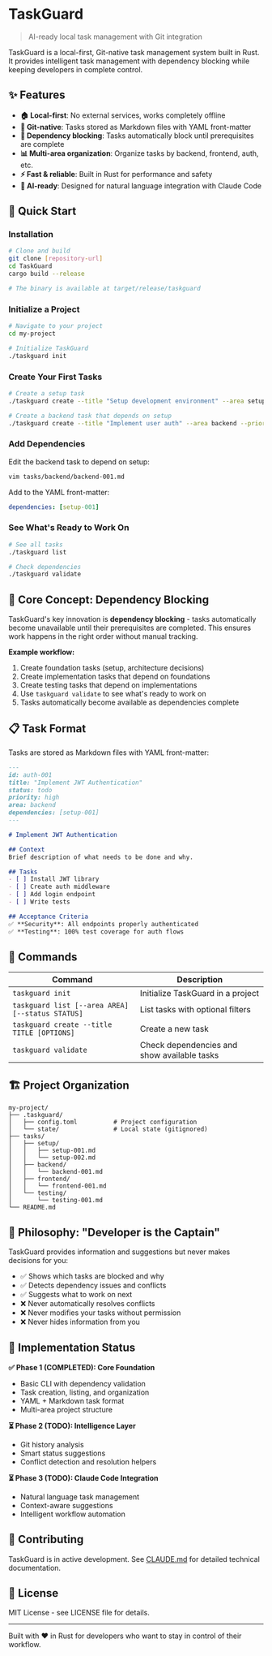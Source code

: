 # TaskGuard

> AI-ready local task management with Git integration

TaskGuard is a local-first, Git-native task management system built in Rust. It provides intelligent task management with dependency blocking while keeping developers in complete control.

## ✨ Features

- **🏠 Local-first**: No external services, works completely offline
- **📂 Git-native**: Tasks stored as Markdown files with YAML front-matter
- **🔗 Dependency blocking**: Tasks automatically block until prerequisites are complete
- **📊 Multi-area organization**: Organize tasks by backend, frontend, auth, etc.
- **⚡ Fast & reliable**: Built in Rust for performance and safety
- **🤖 AI-ready**: Designed for natural language integration with Claude Code

## 🚀 Quick Start

### Installation

```bash
# Clone and build
git clone [repository-url]
cd TaskGuard
cargo build --release

# The binary is available at target/release/taskguard
```

### Initialize a Project

```bash
# Navigate to your project
cd my-project

# Initialize TaskGuard
./taskguard init
```

### Create Your First Tasks

```bash
# Create a setup task
./taskguard create --title "Setup development environment" --area setup --priority high

# Create a backend task that depends on setup
./taskguard create --title "Implement user auth" --area backend --priority medium
```

### Add Dependencies

Edit the backend task to depend on setup:

```bash
vim tasks/backend/backend-001.md
```

Add to the YAML front-matter:
```yaml
dependencies: [setup-001]
```

### See What's Ready to Work On

```bash
# See all tasks
./taskguard list

# Check dependencies
./taskguard validate
```

## 🎯 Core Concept: Dependency Blocking

TaskGuard's key innovation is **dependency blocking** - tasks automatically become unavailable until their prerequisites are completed. This ensures work happens in the right order without manual tracking.

**Example workflow:**
1. Create foundation tasks (setup, architecture decisions)
2. Create implementation tasks that depend on foundations
3. Create testing tasks that depend on implementations
4. Use `taskguard validate` to see what's ready to work on
5. Tasks automatically become available as dependencies complete

## 📋 Task Format

Tasks are stored as Markdown files with YAML front-matter:

```markdown
---
id: auth-001
title: "Implement JWT Authentication"
status: todo
priority: high
area: backend
dependencies: [setup-001]
---

# Implement JWT Authentication

## Context
Brief description of what needs to be done and why.

## Tasks
- [ ] Install JWT library
- [ ] Create auth middleware
- [ ] Add login endpoint
- [ ] Write tests

## Acceptance Criteria
✅ **Security**: All endpoints properly authenticated
✅ **Testing**: 100% test coverage for auth flows
```

## 🔧 Commands

| Command | Description |
|---------|-------------|
| `taskguard init` | Initialize TaskGuard in a project |
| `taskguard list [--area AREA] [--status STATUS]` | List tasks with optional filters |
| `taskguard create --title TITLE [OPTIONS]` | Create a new task |
| `taskguard validate` | Check dependencies and show available tasks |

## 🏗️ Project Organization

```
my-project/
├── .taskguard/
│   ├── config.toml          # Project configuration
│   └── state/               # Local state (gitignored)
├── tasks/
│   ├── setup/
│   │   ├── setup-001.md
│   │   └── setup-002.md
│   ├── backend/
│   │   └── backend-001.md
│   ├── frontend/
│   │   └── frontend-001.md
│   └── testing/
│       └── testing-001.md
└── README.md
```

## 🧠 Philosophy: "Developer is the Captain"

TaskGuard provides information and suggestions but never makes decisions for you:

- ✅ Shows which tasks are blocked and why
- ✅ Detects dependency issues and conflicts
- ✅ Suggests what to work on next
- ❌ Never automatically resolves conflicts
- ❌ Never modifies your tasks without permission
- ❌ Never hides information from you

## 🔄 Implementation Status

**✅ Phase 1 (COMPLETED): Core Foundation**
- Basic CLI with dependency validation
- Task creation, listing, and organization
- YAML + Markdown task format
- Multi-area project structure

**⏳ Phase 2 (TODO): Intelligence Layer**
- Git history analysis
- Smart status suggestions
- Conflict detection and resolution helpers

**⏳ Phase 3 (TODO): Claude Code Integration**
- Natural language task management
- Context-aware suggestions
- Intelligent workflow automation

## 🤝 Contributing

TaskGuard is in active development. See [CLAUDE.md](CLAUDE.md) for detailed technical documentation.

## 📄 License

MIT License - see LICENSE file for details.

---

Built with ❤️ in Rust for developers who want to stay in control of their workflow.